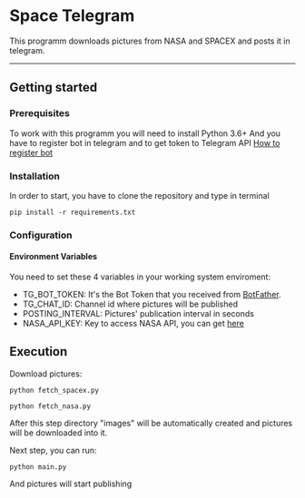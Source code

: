 # Space Telegram

This programm downloads pictures from NASA and SPACEX and posts it in telegram.
***

## Getting started

### Prerequisites

To work with this programm you will need to install Python 3.6+
And you have to register bot in telegram and to get token to Telegram API 
[How to register bot](https://way23.ru/%D1%80%D0%B5%D0%B3%D0%B8%D1%81%D1%82%D1%80%D0%B0%D1%86%D0%B8%D1%8F-%D0%B1%D0%BE%D1%82%D0%B0-%D0%B2-telegram.html)

### Installation

In order to start, you have to clone the repository and type in terminal
```angular2html
pip install -r requirements.txt
```

### Configuration

#### Environment Variables

You need to set these 4 variables in your working system enviroment:
* TG_BOT_TOKEN: It's the Bot Token that you received from [BotFather](https://t.me/BotFather).
* TG_CHAT_ID: Channel id where pictures will be published
* POSTING_INTERVAL: Pictures' publication interval in seconds
* NASA_API_KEY: Key to access NASA API, you can get [here](https://api.nasa.gov)

## Execution

Download pictures:
```angular2html
python fetch_spacex.py
```
```angular2html
python fetch_nasa.py
```
After this step directory "images" will be automatically created and pictures will be downloaded into it.

Next step, you can run:
```angular2html
python main.py
```
And pictures will start publishing